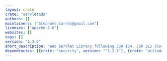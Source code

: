 ```yaml
---
layout: crate
crate: "servletada"
authors: []
maintainers: ["Stephane.Carrez@gmail.com"]
licenses: ["Apache-2.0"]
websites: []
tags: []
version: "1.3.0"
short_description: "Web Servlet Library following JSR 154, JSR 315 (Core)"
dependencies: [{crate: "security", version: "^1.2.1"}, {crate: "utilada", version: "^2.0.0"}]
---
```



